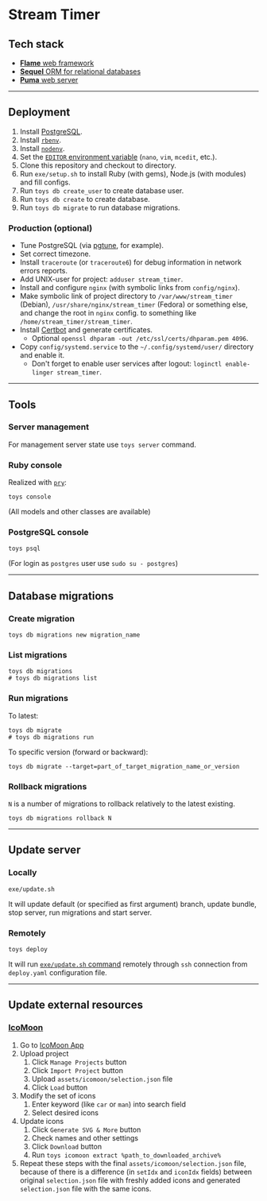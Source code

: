 # Stream Timer

## Tech stack

*   [**Flame** web framework](https://github.com/AlexWayfer/flame)
*   [**Sequel** ORM for relational databases](https://sequel.jeremyevans.net/)
*   [**Puma** web server](https://puma.io/)

-----

## Deployment

1.  Install [PostgreSQL](https://www.postgresql.org/).
2.  Install [`rbenv`](https://github.com/rbenv/rbenv).
3.  Install [`nodenv`](https://github.com/nodenv/nodenv).
4.  Set the [`EDITOR` environment variable][1] (`nano`, `vim`, `mcedit`, etc.).
5.  Clone this repository and checkout to directory.
6.  Run `exe/setup.sh` to install Ruby (with gems), Node.js (with modules) and fill configs.
7.  Run `toys db create_user` to create database user.
8.  Run `toys db create` to create database.
9.  Run `toys db migrate` to run database migrations.

[1]: https://en.wikibooks.org/wiki/Guide_to_Unix/Environment_Variables#EDITOR

### Production (optional)

*   Tune PostgreSQL (via [pgtune](https://pgtune.leopard.in.ua/), for example).
*   Set correct timezone.
*   Install `traceroute` (or `traceroute6`) for debug information in network errors reports.
*   Add UNIX-user for project: `adduser stream_timer`.
*   Install and configure `nginx` (with symbolic links from `config/nginx`).
*   Make symbolic link of project directory to `/var/www/stream_timer` (Debian),
    `/usr/share/nginx/stream_timer` (Fedora) or something  else,
    and change the root in `nginx` config.
    to something like `/home/stream_timer/stream_timer`.
*   Install [Certbot](https://certbot.eff.org/) and generate certificates.
    *   Optional `openssl dhparam -out /etc/ssl/certs/dhparam.pem 4096`.
*   Copy `config/systemd.service` to the `~/.config/systemd/user/` directory and enable it.
    *   Don't forget to enable user services after logout: `loginctl enable-linger stream_timer`.

-----

## Tools

### Server management

For management server state use `toys server` command.

### Ruby console

Realized with [`pry`](https://github.com/pry/pry):

```shell
toys console
```

(All models and other classes are available)

### PostgreSQL console

```shell
toys psql
```

(For login as `postgres` user use `sudo su - postgres`)

-----

## Database migrations

### Create migration

```shell
toys db migrations new migration_name
```

### List migrations

```shell
toys db migrations
# toys db migrations list
```

### Run migrations

To latest:

```shell
toys db migrate
# toys db migrations run
```

To specific version (forward or backward):

```shell
toys db migrate --target=part_of_target_migration_name_or_version
```

### Rollback migrations

`N` is a number of migrations to rollback relatively to the latest existing.

```shell
toys db migrations rollback N
```

-----

## Update server

### Locally

```shell
exe/update.sh
```

It will update default (or specified as first argument) branch,
update bundle, stop server, run migrations and start server.

### Remotely

```shell
toys deploy
```

It will run [`exe/update.sh` command](#locally) remotely
through `ssh` connection from `deploy.yaml` configuration file.

-----

## Update external resources

### [IcoMoon](https://icomoon.io/)

1.  Go to [IcoMoon App](https://icomoon.io/app/)
2.  Upload project
    1.  Click `Manage Projects` button
    2.  Click `Import Project` button
    3.  Upload `assets/icomoon/selection.json` file
    4.  Click `Load` button
3.  Modify the set of icons
    1.  Enter keyword (like `car` or `man`) into search field
    2.  Select desired icons
4.  Update icons
    1.  Click `Generate SVG & More` button
    2.  Check names and other settings
    3.  Click `Download` button
    4.  Run `toys icomoon extract %path_to_downloaded_archive%`
5.  Repeat these steps with the final `assets/icomoon/selection.json` file,
    because of there is a difference (in `setIdx` and `iconIdx` fields) between
    original `selection.json` file with freshly added icons and
    generated `selection.json` file with the same icons.
